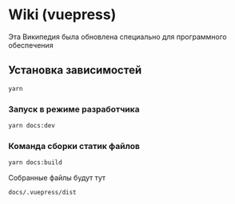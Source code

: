 # Wiki (vuepress)

Эта Википедия была обновлена специально для программного обеспечения

## Установка зависимостей

```bash
yarn
```

### Запуск в режиме разработчика

```bash
yarn docs:dev
```

### Команда сборки статик файлов

```bash
yarn docs:build
```

Собранные файлы будут тут

`docs/.vuepress/dist`
